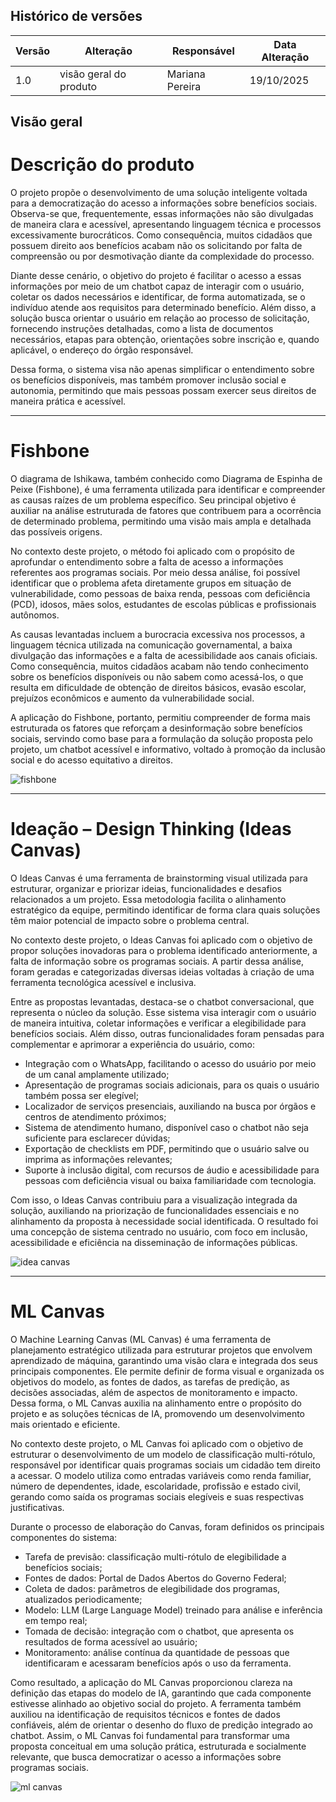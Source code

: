 ## Histórico de versões

| Versão | Alteração       | Responsável         | Data Alteração |
|--------|-----------------|---------------------|----------------|
| 1.0    | visão geral do produto | Mariana Pereira | 19/10/2025  |


## Visão geral

# Descrição do produto

O projeto propõe o desenvolvimento de uma solução inteligente voltada para a democratização do acesso a informações sobre benefícios sociais. Observa-se que, frequentemente, essas informações não são divulgadas de maneira clara e acessível, apresentando linguagem técnica e processos excessivamente burocráticos. Como consequência, muitos cidadãos que possuem direito aos benefícios acabam não os solicitando por falta de compreensão ou por desmotivação diante da complexidade do processo.

Diante desse cenário, o objetivo do projeto é facilitar o acesso a essas informações por meio de um chatbot capaz de interagir com o usuário, coletar os dados necessários e identificar, de forma automatizada, se o indivíduo atende aos requisitos para determinado benefício. Além disso, a solução busca orientar o usuário em relação ao processo de solicitação, fornecendo instruções detalhadas, como a lista de documentos necessários, etapas para obtenção, orientações sobre inscrição e, quando aplicável, o endereço do órgão responsável.

Dessa forma, o sistema visa não apenas simplificar o entendimento sobre os benefícios disponíveis, mas também promover inclusão social e autonomia, permitindo que mais pessoas possam exercer seus direitos de maneira prática e acessível.

---

# Fishbone

O diagrama de Ishikawa, também conhecido como Diagrama de Espinha de Peixe (Fishbone), é uma ferramenta utilizada para identificar e compreender as causas raízes de um problema específico. Seu principal objetivo é auxiliar na análise estruturada de fatores que contribuem para a ocorrência de determinado problema, permitindo uma visão mais ampla e detalhada das possíveis origens.

No contexto deste projeto, o método foi aplicado com o propósito de aprofundar o entendimento sobre a falta de acesso a informações referentes aos programas sociais. Por meio dessa análise, foi possível identificar que o problema afeta diretamente grupos em situação de vulnerabilidade, como pessoas de baixa renda, pessoas com deficiência (PCD), idosos, mães solos, estudantes de escolas públicas e profissionais autônomos.

As causas levantadas incluem a burocracia excessiva nos processos, a linguagem técnica utilizada na comunicação governamental, a baixa divulgação das informações e a falta de acessibilidade aos canais oficiais. Como consequência, muitos cidadãos acabam não tendo conhecimento sobre os benefícios disponíveis ou não sabem como acessá-los, o que resulta em dificuldade de obtenção de direitos básicos, evasão escolar, prejuízos econômicos e aumento da vulnerabilidade social.

A aplicação do Fishbone, portanto, permitiu compreender de forma mais estruturada os fatores que reforçam a desinformação sobre benefícios sociais, servindo como base para a formulação da solução proposta pelo projeto, um chatbot acessível e informativo, voltado à promoção da inclusão social e do acesso equitativo a direitos.

![fishbone](../Artefatos/images/fishbone.png)

---

# Ideação – Design Thinking (Ideas Canvas)

O Ideas Canvas é uma ferramenta de brainstorming visual utilizada para estruturar, organizar e priorizar ideias, funcionalidades e desafios relacionados a um projeto. Essa metodologia facilita o alinhamento estratégico da equipe, permitindo identificar de forma clara quais soluções têm maior potencial de impacto sobre o problema central.

No contexto deste projeto, o Ideas Canvas foi aplicado com o objetivo de propor soluções inovadoras para o problema identificado anteriormente, a falta de informação sobre os programas sociais. A partir dessa análise, foram geradas e categorizadas diversas ideias voltadas à criação de uma ferramenta tecnológica acessível e inclusiva.

Entre as propostas levantadas, destaca-se o chatbot conversacional, que representa o núcleo da solução. Esse sistema visa interagir com o usuário de maneira intuitiva, coletar informações e verificar a elegibilidade para benefícios sociais. Além disso, outras funcionalidades foram pensadas para complementar e aprimorar a experiência do usuário, como:

- Integração com o WhatsApp, facilitando o acesso do usuário por meio de um canal amplamente utilizado;  
- Apresentação de programas sociais adicionais, para os quais o usuário também possa ser elegível;  
- Localizador de serviços presenciais, auxiliando na busca por órgãos e centros de atendimento próximos;  
- Sistema de atendimento humano, disponível caso o chatbot não seja suficiente para esclarecer dúvidas;  
- Exportação de checklists em PDF, permitindo que o usuário salve ou imprima as informações relevantes;  
- Suporte à inclusão digital, com recursos de áudio e acessibilidade para pessoas com deficiência visual ou baixa familiaridade com tecnologia.

Com isso, o Ideas Canvas contribuiu para a visualização integrada da solução, auxiliando na priorização de funcionalidades essenciais e no alinhamento da proposta à necessidade social identificada. O resultado foi uma concepção de sistema centrado no usuário, com foco em inclusão, acessibilidade e eficiência na disseminação de informações públicas.

![idea canvas](../Artefatos/images/idea_canvas.png)

---

# ML Canvas

O Machine Learning Canvas (ML Canvas) é uma ferramenta de planejamento estratégico utilizada para estruturar projetos que envolvem aprendizado de máquina, garantindo uma visão clara e integrada dos seus principais componentes. Ele permite definir de forma visual e organizada os objetivos do modelo, as fontes de dados, as tarefas de predição, as decisões associadas, além de aspectos de monitoramento e impacto. Dessa forma, o ML Canvas auxilia na alinhamento entre o propósito do projeto e as soluções técnicas de IA, promovendo um desenvolvimento mais orientado e eficiente.

No contexto deste projeto, o ML Canvas foi aplicado com o objetivo de estruturar o desenvolvimento de um modelo de classificação multi-rótulo, responsável por identificar quais programas sociais um cidadão tem direito a acessar. O modelo utiliza como entradas variáveis como renda familiar, número de dependentes, idade, escolaridade, profissão e estado civil, gerando como saída os programas sociais elegíveis e suas respectivas justificativas.

Durante o processo de elaboração do Canvas, foram definidos os principais componentes do sistema:

- Tarefa de previsão: classificação multi-rótulo de elegibilidade a benefícios sociais;  
- Fontes de dados: Portal de Dados Abertos do Governo Federal;  
- Coleta de dados: parâmetros de elegibilidade dos programas, atualizados periodicamente;  
- Modelo: LLM (Large Language Model) treinado para análise e inferência em tempo real;  
- Tomada de decisão: integração com o chatbot, que apresenta os resultados de forma acessível ao usuário;  
- Monitoramento: análise contínua da quantidade de pessoas que identificaram e acessaram benefícios após o uso da ferramenta.

Como resultado, a aplicação do ML Canvas proporcionou clareza na definição das etapas do modelo de IA, garantindo que cada componente estivesse alinhado ao objetivo social do projeto. A ferramenta também auxiliou na identificação de requisitos técnicos e fontes de dados confiáveis, além de orientar o desenho do fluxo de predição integrado ao chatbot. Assim, o ML Canvas foi fundamental para transformar uma proposta conceitual em uma solução prática, estruturada e socialmente relevante, que busca democratizar o acesso a informações sobre programas sociais.

![ml canvas](../Artefatos/images/ml_canvas.png)
